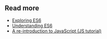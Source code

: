 ## Read more
- [Exploring ES6](http://exploringjs.com/es6/)
- [Understanding ES6](https://leanpub.com/understandinges6/read)
- [A re-introduction to JavaScript (JS tutorial)](https://developer.mozilla.org/en-US/docs/Web/JavaScript/A_re-introduction_to_JavaScript)
